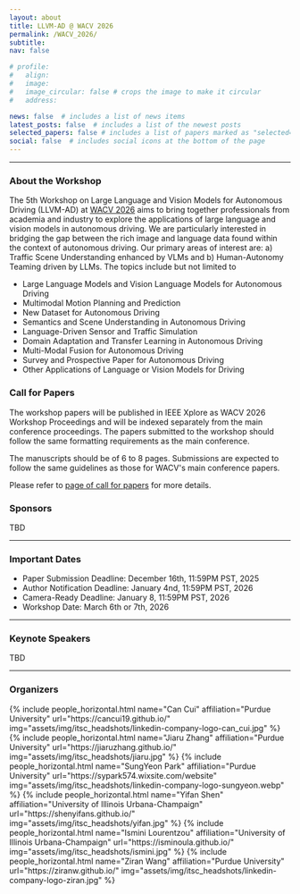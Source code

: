 ```yaml
---
layout: about
title: LLVM-AD @ WACV 2026
permalink: /WACV_2026/
subtitle:
nav: false

# profile:
#   align: 
#   image: 
#   image_circular: false # crops the image to make it circular
#   address: 

news: false  # includes a list of news items
latest_posts: false  # includes a list of the newest posts
selected_papers: false # includes a list of papers marked as "selected={true}"
social: false  # includes social icons at the bottom of the page
---
```


----------


### About the Workshop
The 5th Workshop on Large Language and Vision Models for Autonomous Driving (LLVM-AD) at [WACV 2026](https://wacv.thecvf.com/) aims to bring together professionals from academia and industry to explore the applications of large language and vision models in autonomous driving. We are particularly interested in bridging the gap between the rich image and language data found within the context of autonomous driving. Our primary areas of interest are: a) Traffic Scene Understanding enhanced by VLMs and 
b) Human-Autonomy Teaming driven by LLMs. The topics include but not limited to

- Large Language Models and Vision Language Models for Autonomous Driving
- Multimodal Motion Planning and Prediction
- New Dataset for Autonomous Driving
- Semantics and Scene Understanding in Autonomous Driving
- Language-Driven Sensor and Traffic Simulation
- Domain Adaptation and Transfer Learning in Autonomous Driving
- Multi-Modal Fusion for Autonomous Driving
- Survey and Prospective Paper for Autonomous Driving
- Other Applications of Language or Vision Models for Driving

### Call for Papers

The workshop papers will be published in IEEE Xplore as WACV 2026 Workshop Proceedings and will be indexed separately from the main conference proceedings. The papers submitted to the workshop should follow the same formatting requirements as the main conference.

The manuscripts should be of 6 to 8 pages. Submissions are expected to follow the same guidelines as those for WACV's main conference papers. 
<!-- Best papers elected by the committee will have the opportunity to receive the outstanding paper award and \$300 in recognition of their outstanding contributions. -->

Please refer to [page of call for papers](/call_for_papers/) for more details.

### Sponsors

TBD

----------

### Important Dates

- Paper Submission Deadline: December 16th, 11:59PM PST, 2025
- Author Notification Deadline: January 4nd, 11:59PM PST, 2026
- Camera-Ready Deadline: January 8, 11:59PM PST, 2026 
- Workshop Date: March 6th or 7th, 2026

----------

### Keynote Speakers
TBD

----------

### Organizers

<div class="row row-cols-2 projects pt-3 pb-3">
  {% include people_horizontal.html name="Can Cui" affiliation="Purdue University" url="https://cancui19.github.io/" img="assets/img/itsc_headshots/linkedin-company-logo-can_cui.jpg" %}
  {% include people_horizontal.html name="Jiaru Zhang" affiliation="Purdue University" url="https://jiaruzhang.github.io/" img="assets/img/itsc_headshots/jiaru.jpg" %}
  {% include people_horizontal.html name="SungYeon Park" affiliation="Purdue University" url="https://sypark574.wixsite.com/website" img="assets/img/itsc_headshots/linkedin-company-logo-sungyeon.webp" %}
  {% include people_horizontal.html name="Yifan Shen" affiliation="University of Illinois Urbana-Champaign" url="https://shenyifans.github.io/" img="assets/img/itsc_headshots/yifan.jpg" %}
  {% include people_horizontal.html name="Ismini Lourentzou" affiliation="University of Illinois Urbana-Champaign" url="https://isminoula.github.io/" img="assets/img/itsc_headshots/ismini.jpg" %}
  {% include people_horizontal.html name="Ziran Wang" affiliation="Purdue University" url="https://ziranw.github.io/" img="assets/img/itsc_headshots/linkedin-company-logo-ziran.jpg" %}

</div>


